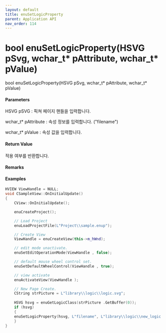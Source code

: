 ```yaml
---
layout: default
title: enuSetLogicProperty
parent: Application API
nav_order: 114
---
```

# bool enuSetLogicProperty\(HSVG pSvg, wchar\_t\* pAttribute, wchar\_t\* pValue\)

bool enuSetLogicProperty\(HSVG pSvg, wchar\_t\* pAttribute, wchar\_t\* pValue\)

#### Parameters

HSVG pSVG : 픽쳐 페이지 핸들을 입력합니다.

wchar\_t\* pAttribute : 속성 정보를 입력합니다. \("filename"\)

wchar\_t\* pValue : 속성 값을 입력합니다.



#### Return Value

적용 여부를 반환합니다.

#### Remarks



#### Examples

```cpp
HVIEW ViewHandle = NULL; 
void CSampleView::OnInitialUpdate() 
{ 
    CView::OnInitialUpdate(); 

    enuCreateProject(); 

    // Load Project
    enuLoadProjectFile(L"Project\\sample.enup"); 

    // Create View
    ViewHandle = enuCreateView(this->m_hWnd); 

    // edit mode unactivate.
    enuSetEditOperationMode(ViewHandle , false);

    // default mouse wheel control set.
    enuSetDefaultWheelControl(ViewHandle , true);

    // view activate
    enuActivateView(ViewHandle );

    // New Page Create. 
    CString strPicture = L"library\\logic\\logic.svg"; 
    
    HSVG hsvg = enuGetLogicClass(strPicture .GetBuffer(0));
    if (hsvg)
    {
	enuSetLogicProperty(hsvg, L"filename", L"library\\logic\\new_logic.svg");
    }
}
```



